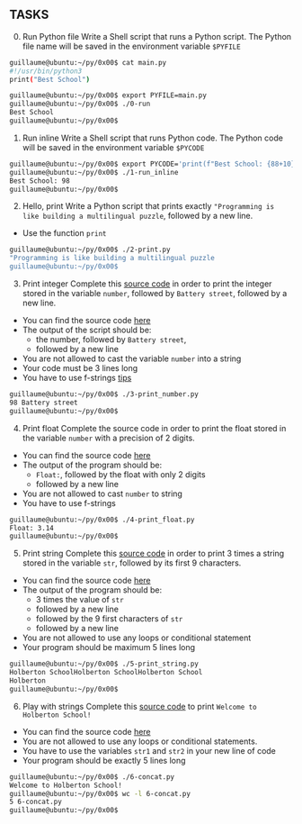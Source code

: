 ## TASKS

0. Run Python file
Write a Shell script that runs a Python script.
The Python file name will be saved in the environment variable ```$PYFILE```

```sh
guillaume@ubuntu:~/py/0x00$ cat main.py 
#!/usr/bin/python3
print("Best School")

guillaume@ubuntu:~/py/0x00$ export PYFILE=main.py
guillaume@ubuntu:~/py/0x00$ ./0-run
Best School
guillaume@ubuntu:~/py/0x00$ 
```

1. Run inline
Write a Shell script that runs Python code.
The Python code will be saved in the environment variable ```$PYCODE```

```sh
guillaume@ubuntu:~/py/0x00$ export PYCODE='print(f"Best School: {88+10}")'
guillaume@ubuntu:~/py/0x00$ ./1-run_inline 
Best School: 98
guillaume@ubuntu:~/py/0x00$ 
```

2. Hello, print
Write a Python script that prints exactly ```"Programming is like building a multilingual puzzle```, followed by a new line.
- Use the function ```print```

```sh
guillaume@ubuntu:~/py/0x00$ ./2-print.py 
"Programming is like building a multilingual puzzle
guillaume@ubuntu:~/py/0x00$
```

3. Print integer
Complete this [source code](https://github.com/holbertonschool/0x00.py/blob/master/3-print_number.py) in order to print the integer stored in the variable ```number```, followed by ```Battery street```, followed by a new line.
- You can find the source code [here](https://github.com/holbertonschool/0x00.py/blob/master/3-print_number.py)
- The output of the script should be:
	- the number, followed by ```Battery street```,
	- followed by a new line
- You are not allowed to cast the variable ```number``` into a string
- Your code must be 3 lines long
- You have to use f-strings [tips](https://realpython.com/python-f-strings/)

```sh
guillaume@ubuntu:~/py/0x00$ ./3-print_number.py
98 Battery street
guillaume@ubuntu:~/py/0x00$ 
```

4. Print float
Complete the source code in order to print the float stored in the variable ```number``` with a precision of 2 digits.
- You can find the source code [here](https://github.com/holbertonschool/0x00.py/blob/master/4-print_float.py)
- The output of the program should be:
	- ```Float:```, followed by the float with only 2 digits
	- followed by a new line
- You are not allowed to cast ```number``` to string
- You have to use f-strings

```sh
guillaume@ubuntu:~/py/0x00$ ./4-print_float.py
Float: 3.14
guillaume@ubuntu:~/py/0x00$ 
```

5. Print string
Complete this [source code](https://github.com/holbertonschool/0x00.py/blob/master/5-print_string.py) in order to print 3 times a string stored in the variable ```str```, followed by its first 9 characters.
- You can find the source code [here](https://github.com/holbertonschool/0x00.py/blob/master/5-print_string.py)
- The output of the program should be:
	- 3 times the value of ```str```
	- followed by a new line
	- followed by the 9 first characters of ```str```
	- followed by a new line
- You are not allowed to use any loops or conditional statement
- Your program should be maximum 5 lines long

```sh
guillaume@ubuntu:~/py/0x00$ ./5-print_string.py 
Holberton SchoolHolberton SchoolHolberton School
Holberton
guillaume@ubuntu:~/py/0x00$ 
```

6. Play with strings
Complete this [source code](https://github.com/holbertonschool/0x00.py/blob/master/6-concat.py) to print ```Welcome to Holberton School!```
- You can find the source code [here](https://github.com/holbertonschool/0x00.py/blob/master/6-concat.py)
- You are not allowed to use any loops or conditional statements.
- You have to use the variables ```str1``` and ```str2``` in your new line of code
- Your program should be exactly 5 lines long

```sh
guillaume@ubuntu:~/py/0x00$ ./6-concat.py
Welcome to Holberton School!
guillaume@ubuntu:~/py/0x00$ wc -l 6-concat.py
5 6-concat.py
guillaume@ubuntu:~/py/0x00$ 
```
